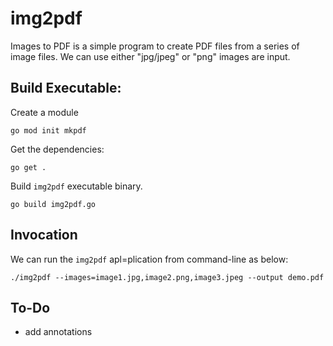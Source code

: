 # img2pdf

Images to PDF is a simple program to create PDF files from a series of image files.
We can use either "jpg/jpeg" or "png" images are input.

## Build Executable:

Create a module

```
go mod init mkpdf
```

Get the dependencies:

```
go get .
```

Build `img2pdf` executable binary.

```
go build img2pdf.go
```

## Invocation

We can run the `img2pdf` apl=plication from command-line as below:

```
./img2pdf --images=image1.jpg,image2.png,image3.jpeg --output demo.pdf
```

## To-Do

- add annotations
